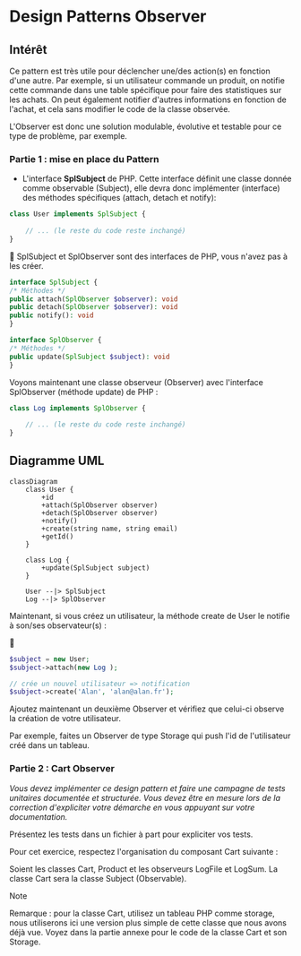 # Design Patterns Observer

## Intérêt 

Ce pattern est très utile pour déclencher une/des action(s) en fonction d'une autre. Par exemple, si un utilisateur commande un produit, on notifie cette commande dans une table spécifique pour faire des statistiques sur les achats. On peut également notifier d'autres informations en fonction de l'achat, et cela sans modifier le code de la classe observée.

L'Observer est donc une solution modulable, évolutive et testable pour ce type de problème, par exemple.

### Partie 1 : mise en place du Pattern

- L'interface **SplSubject** de PHP. Cette interface définit une classe donnée comme observable (Subject), elle devra donc implémenter (interface) des méthodes spécifiques (attach, detach et notify):

```php
class User implements SplSubject {
    
    // ... (le reste du code reste inchangé)
}
```
:rocket: SplSubject et SplObserver sont des interfaces de PHP, vous n'avez pas à les créer.
```php
interface SplSubject {
/* Méthodes */
public attach(SplObserver $observer): void
public detach(SplObserver $observer): void
public notify(): void
}

interface SplObserver {
/* Méthodes */
public update(SplSubject $subject): void
}
```

Voyons maintenant une classe observeur (Observer) avec l'interface SplObserver (méthode update) de PHP :

```php
class Log implements SplObserver {
    
    // ... (le reste du code reste inchangé)
}
```

## Diagramme UML

```mermaid
classDiagram
    class User {
        +id
        +attach(SplObserver observer)
        +detach(SplObserver observer)
        +notify()
        +create(string name, string email)
        +getId()
    }

    class Log {
        +update(SplSubject subject)
    }

    User --|> SplSubject
    Log --|> SplObserver
```

Maintenant, si vous créez un utilisateur, la méthode create de User le notifie à son/ses observateur(s) :

:rocket:
```php
$subject = new User;
$subject->attach(new Log );

// crée un nouvel utilisateur => notification 
$subject->create('Alan', 'alan@alan.fr');
```

Ajoutez maintenant un deuxième Observer et vérifiez que celui-ci observe la création de votre utilisateur.

Par exemple, faites un Observer de type Storage qui push l'id de l'utilisateur créé dans un tableau.

###  Partie 2 : Cart Observer

*Vous devez implémenter ce design pattern et faire une campagne de tests unitaires documentée et structurée. Vous devez être en mesure lors de la correction d'expliciter votre démarche en vous appuyant sur votre documentation.*

Présentez les tests dans un fichier à part pour expliciter vos tests.

Pour cet exercice, respectez l'organisation du composant Cart suivante :


Soient les classes Cart, Product et les observeurs LogFile et LogSum. La classe Cart sera la classe Subject (Observable).

>[!NOTE]
> Remarque : pour la classe Cart, utilisez un tableau PHP comme storage, nous utiliserons ici une version plus simple de cette classe que nous avons déjà vue. Voyez dans la partie annexe pour le code de la classe Cart et son Storage.
